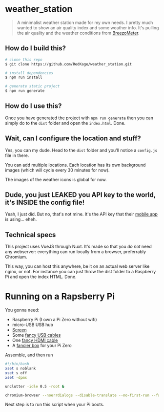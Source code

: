 # weather_station

> A minimalist weather station made for my own needs.
> I pretty much wanted to show an air quality index and some weather info.
> It's pulling the air quality and the weather conditions from [BreezoMeter](https://breezometer.com/).

## How do I build this?

``` bash
# clone this repo
$ git clone https://github.com/RedKage/weather_station.git

# install dependencies
$ npm run install

# generate static project
$ npm run generate
```

## How do I use this?

Once you have generated the project with `npm run generate` then you can simply do to the `dist` folder and open the `index.html`.
Done.

## Wait, can I configure the location and stuff?

Yes, you can my dude.
Head to the `dist` folder and you'll notice a `config.js` file in there.

You can add multiple locations.
Each location has its own background images (which will cycle every 30 minutes for now).

The images of the weather icons is global for now.

## Dude, you just LEAKED you API key to the world, it's INSIDE the config file!

Yeah, I just did. But no, that's not mine.
It's the API key that their [mobile app](https://play.google.com/store/apps/details?id=app.breezometer) is using... eheh.

## Technical specs

This project uses VueJS through Nuxt. It's made so that you _do not_ need any webserver: everything can run locally from a browser, preferrably Chromium.

This way, you can host this anywhere, be it on an actual web server like nginx, or not. For instance you can just throw the dist folder to a Raspberry Pi and open the index HTML. Done.

# Running on a Rapsberry Pi

You gonna need:
- Raspberry Pi (I own a Pi Zero without wifi)
- micro-USB USB hub
- [Screen](https://www.aliexpress.com/item/7-inch-1024x600-USB-HDMI-LCD-Display-Monitor-Capacitive-Touch-Screen-Case-For-Raspberry-Pi-4/4000080314269.html?spm=a2g0s.9042311.0.0.39b84c4dDWZULg)
- Some [fancy USB cables](https://www.aliexpress.com/item/FFC-USB-3-1-Type-c-cable-FPV-Flat-Slim-Thin-Ribbon-FPC-Cable-Micro-USB/32863661221.html?spm=a2g0s.9042311.0.0.1a194c4djq4MjG)
- One [fancy HDMI cable](https://www.aliexpress.com/item/FPV-Micro-HDMI-Mini-HDMI-90-degree-Adapter-5cm-100cm-FPC-Ribbon-Flat-HDMI-Cable-Pitch/32914942505.html?spm=a2g0s.9042311.0.0.1a194c4djq4MjG)
- A [fancier box](https://www.aliexpress.com/item/Raspberry-Pi-Zero-W-Acrylic-Case-Aluminum-Heat-Sink-for-RPI-Zero-Box-Cover-Shell-Enclosure/32951041395.html?spm=a2g0s.9042311.0.0.1a194c4djq4MjG) for your Pi Zero

Assemble, and then run

``` bash
#!/bin/bash
xset s noblank
xset s off
xset -dpms

unclutter -idle 0.5 -root &

chromium-browser --noerrdialogs --disable-translate --no-first-run --fast --fast-start --disable-infobars --disable-features=TranslateUI ~/dist/index.html
```

Next step is to run this script when your Pi boots.
